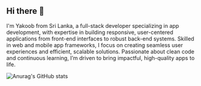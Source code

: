 ## Hi there 👋

I'm Yakoob from Sri Lanka, a full-stack developer specializing in app development, with expertise in building responsive, user-centered applications from front-end interfaces to robust back-end systems. Skilled in web and mobile app frameworks, I focus on creating seamless user experiences and efficient, scalable solutions. Passionate about clean code and continuous learning, I’m driven to bring impactful, high-quality apps to life.

![Anurag's GitHub stats](https://github-readme-stats.vercel.app/api?username=yakoob010&show_icons=true&theme=radical)
